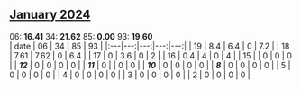 ## [January 2024](2024-01.csv)

06: **16.41**	34: **21.62**	85: **0.00**	93: **19.60**	
| date | 06 | 34 | 85 | 93 |
|:---|---:|---:|---:|---:|
| 19 | 8.4 | 6.4 | 0 | 7.2 |
| 18 | 7.61 | 7.62 | 0 | 6.4 |
| 17 | 0 | 3.6 | 0 | 2 |
| 16 | 0.4 | 4 | 0 | 4 |
| 15 |  | 0 | 0 | 0 |
| ***12*** | 0 | 0 | 0 | 0 |
| ***11*** | 0 |  | 0 | 0 |
| ***10*** | 0 | 0 | 0 | 0 |
| ***8*** | 0 | 0 | 0 | 0 |
| 5 | 0 | 0 | 0 | 0 |
| 4 | 0 | 0 | 0 | 0 |
| 3 | 0 | 0 | 0 | 0 |
| 2 | 0 | 0 | 0 | 0 |
